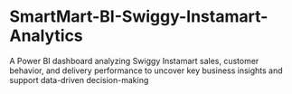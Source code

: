 # SmartMart-BI-Swiggy-Instamart-Analytics
A Power BI dashboard analyzing Swiggy Instamart sales, customer behavior, and delivery performance to uncover key business insights and support data-driven decision-making
